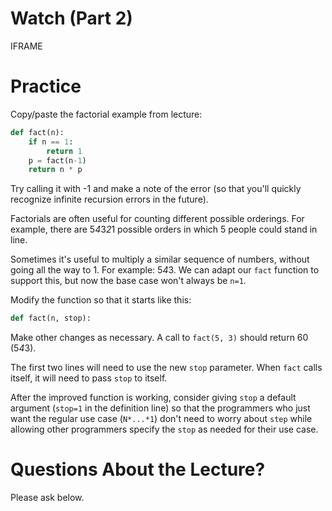 # Watch (Part 2)

IFRAME

# Practice

Copy/paste the factorial example from lecture:

```python
def fact(n):
    if n == 1:
        return 1
    p = fact(n-1)
    return n * p
```

Try calling it with -1 and make a note of the error (so that you'll
quickly recognize infinite recursion errors in the future).

Factorials are often useful for counting different possible orderings.
For example, there are 5*4*3*2*1 possible orders in which 5 people
could stand in line.

Sometimes it's useful to multiply a similar sequence of numbers,
without going all the way to 1.  For example: 5*4*3.  We can adapt our
`fact` function to support this, but now the base case won't always be
`n=1`.

Modify the function so that it starts like this:

```python
def fact(n, stop):
```

Make other changes as necessary.  A call to `fact(5, 3)` should return
60 (5*4*3).

The first two lines will need to use the new `stop` parameter.  When
`fact` calls itself, it will need to pass `stop` to itself.

After the improved function is working, consider giving `stop` a
default argument (`stop=1` in the definition line) so that the
programmers who just want the regular use case (`N*...*1`) don't need
to worry about `step` while allowing other programmers specify the
`stop` as needed for their use case.

# Questions About the Lecture?

Please ask below.

